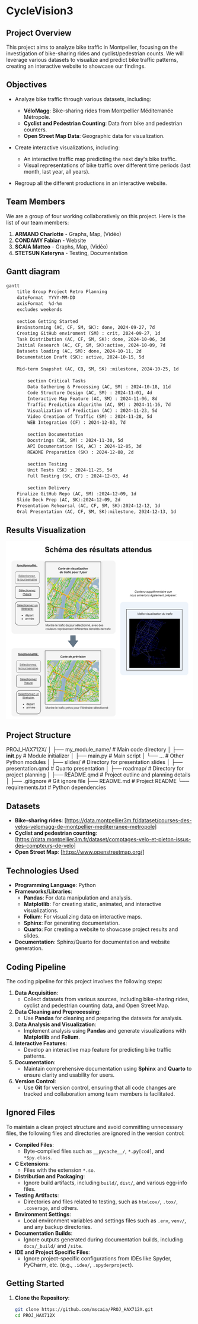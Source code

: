 # CycleVision3

## Project Overview
This project aims to analyze bike traffic in Montpellier, focusing on the investigation of bike-sharing rides and cyclist/pedestrian counts. We will leverage various datasets to visualize and predict bike traffic patterns, creating an interactive website to showcase our findings.

## Objectives
- Analyze bike traffic through various datasets, including:
  - **VéloMagg**: Bike-sharing rides from Montpellier Méditerranée Métropole.
  - **Cyclist and Pedestrian Counting**: Data from bike and pedestrian counters.
  - **Open Street Map Data**: Geographic data for visualization.

- Create interactive visualizations, including:
  - An interactive traffic map predicting the next day's bike traffic.
  - Visual representations of bike traffic over different time periods (last month, last year, all years).

- Regroup all the different productions in an interactive website.

## Team Members

We are a group of four working collaboratively on this project. Here is the list of our team members:

1. **ARMAND Charlotte** - Graphs, Map, (Vidéo)
2. **CONDAMY Fabian** - Website
3. **SCAIA Matteo** - Graphs, Map, (Vidéo)
4. **STETSUN Kateryna** - Testing, Documentation

## Gantt diagram
```mermaid
gantt
    title Group Project Retro Planning
    dateFormat  YYYY-MM-DD
    axisFormat  %d-%m
    excludes weekends

    section Getting Started
    Brainstorming (AC, CF, SM, SK): done, 2024-09-27, 7d
    Creating GitHub enviroment (SM) : crit, 2024-09-27, 1d
    Task Distribution (AC, CF, SM, SK): done, 2024-10-06, 3d
    Initial Research (AC, CF, SM, SK):active, 2024-10-09, 7d
    Datasets loading (AC, SM): done, 2024-10-11, 2d
    Documentation Draft (SK): active, 2024-10-15, 5d

    Mid-term Snapshot (AC, CB, SM, SK) :milestone, 2024-10-25, 1d

		section Critical Tasks
		Data Gathering & Processing (AC, SM) : 2024-10-18, 11d
		Code Structure Design (AC, SM) : 2024-11-01, 4d
		Interactive Map Feature (AC, SM) : 2024-11-06, 8d
		Traffic Prediction Algorithm (AC, SM) : 2024-11-16, 7d
		Visualization of Prediction (AC) : 2024-11-23, 5d
		Video Creation of Traffic (SM) : 2024-11-28, 5d
		WEB Integration (CF) : 2024-12-03, 7d

		section Documentation
		Docstrings (SK, SM) : 2024-11-30, 5d
		API Documentation (SK, AC) : 2024-12-05, 3d
		README Preparation (SK) : 2024-12-08, 2d

		section Testing
		Unit Tests (SK) : 2024-11-25, 5d
		Full Testing (SK, CF) : 2024-12-03, 4d
  
 		section Delivery
    Finalize GitHub Repo (AC, SM) :2024-12-09, 1d
    Slide Deck Prep (AC, SK):2024-12-09, 2d
    Presentation Rehearsal (AC, CF, SM, SK):2024-12-12, 1d
    Oral Presentation (AC, CF, SM, SK):milestone, 2024-12-13, 1d
```

## Results Visualization
![simple picture](images/1_2.png)

## Project Structure
PROJ_HAX712X/
│
├── my_module_name/             # Main code directory
│   ├── __init__.py             # Module initializer
│   ├── main.py                  # Main script
│   └── ...                      # Other Python modules
│
├── slides/                      # Directory for presentation slides
│   ├── presentation.qmd         # Quarto presentation
│
├── roadmap/                     # Directory for project planning
│   ├── README.qmd               # Project outline and planning details
│
├── .gitignore                   # Git ignore file
├── README.md                    # Project README
└── requirements.txt             # Python dependencies

## Datasets
- **Bike-sharing rides**: [https://data.montpellier3m.fr/dataset/courses-des-velos-velomagg-de-montpellier-mediterranee-metropole]
- **Cyclist and pedestrian counting**: [https://data.montpellier3m.fr/dataset/comptages-velo-et-pieton-issus-des-compteurs-de-velo]
- **Open Street Map**: [https://www.openstreetmap.org/]

## Technologies Used
- **Programming Language**: Python
- **Frameworks/Libraries**:
  - **Pandas**: For data manipulation and analysis.
  - **Matplotlib**: For creating static, animated, and interactive visualizations.
  - **Folium**: For visualizing data on interactive maps.
  - **Sphinx**: For generating documentation.
  - **Quarto**: For creating a website to showcase project results and slides.
- **Documentation**: Sphinx/Quarto for documentation and website generation.

## Coding Pipeline
The coding pipeline for this project involves the following steps:
1. **Data Acquisition**: 
   - Collect datasets from various sources, including bike-sharing rides, cyclist and pedestrian counting data, and Open Street Map.
2. **Data Cleaning and Preprocessing**: 
   - Use **Pandas** for cleaning and preparing the datasets for analysis.
3. **Data Analysis and Visualization**: 
   - Implement analysis using **Pandas** and generate visualizations with **Matplotlib** and **Folium**.
4. **Interactive Features**:
   - Develop an interactive map feature for predicting bike traffic patterns.
5. **Documentation**:
   - Maintain comprehensive documentation using **Sphinx** and **Quarto** to ensure clarity and usability for users.
6. **Version Control**: 
   - Use **Git** for version control, ensuring that all code changes are tracked and collaboration among team members is facilitated.

## Ignored Files
To maintain a clean project structure and avoid committing unnecessary files, the following files and directories are ignored in the version control:
- **Compiled Files**:
  - Byte-compiled files such as `__pycache__/`, `*.py[cod]`, and `*$py.class`.
- **C Extensions**:
  - Files with the extension `*.so`.
- **Distribution and Packaging**:
  - Ignore build artifacts, including `build/`, `dist/`, and various egg-info files.
- **Testing Artifacts**:
  - Directories and files related to testing, such as `htmlcov/`, `.tox/`, `.coverage`, and others.
- **Environment Settings**:
  - Local environment variables and settings files such as `.env`, `venv/`, and any backup directories.
- **Documentation Builds**:
  - Ignore outputs generated during documentation builds, including `docs/_build/` and `/site`.
- **IDE and Project Specific Files**:
  - Ignore project-specific configurations from IDEs like Spyder, PyCharm, etc. (e.g., `.idea/`, `.spyderproject`).

## Getting Started
1. **Clone the Repository**:
   ```bash
   git clone https://github.com/mscaia/PROJ_HAX712X.git
   cd PROJ_HAX712X
